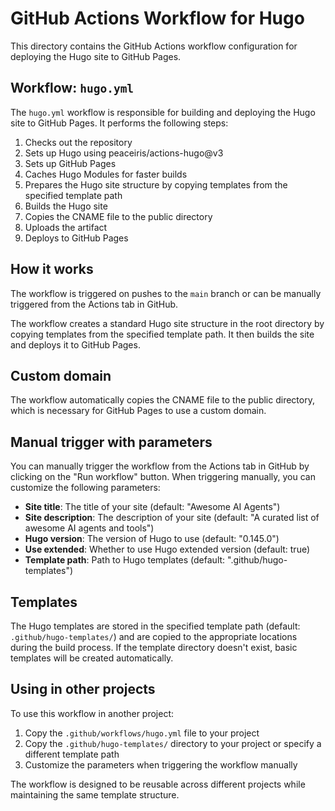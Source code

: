 # GitHub Actions Workflow for Hugo

This directory contains the GitHub Actions workflow configuration for deploying the Hugo site to GitHub Pages.

## Workflow: `hugo.yml`

The `hugo.yml` workflow is responsible for building and deploying the Hugo site to GitHub Pages. It performs the following steps:

1. Checks out the repository
2. Sets up Hugo using peaceiris/actions-hugo@v3
3. Sets up GitHub Pages
4. Caches Hugo Modules for faster builds
5. Prepares the Hugo site structure by copying templates from the specified template path
6. Builds the Hugo site
7. Copies the CNAME file to the public directory
8. Uploads the artifact
9. Deploys to GitHub Pages

## How it works

The workflow is triggered on pushes to the `main` branch or can be manually triggered from the Actions tab in GitHub.

The workflow creates a standard Hugo site structure in the root directory by copying templates from the specified template path. It then builds the site and deploys it to GitHub Pages.

## Custom domain

The workflow automatically copies the CNAME file to the public directory, which is necessary for GitHub Pages to use a custom domain.

## Manual trigger with parameters

You can manually trigger the workflow from the Actions tab in GitHub by clicking on the "Run workflow" button. When triggering manually, you can customize the following parameters:

- **Site title**: The title of your site (default: "Awesome AI Agents")
- **Site description**: The description of your site (default: "A curated list of awesome AI agents and tools")
- **Hugo version**: The version of Hugo to use (default: "0.145.0")
- **Use extended**: Whether to use Hugo extended version (default: true)
- **Template path**: Path to Hugo templates (default: ".github/hugo-templates")

## Templates

The Hugo templates are stored in the specified template path (default: `.github/hugo-templates/`) and are copied to the appropriate locations during the build process. If the template directory doesn't exist, basic templates will be created automatically.

## Using in other projects

To use this workflow in another project:

1. Copy the `.github/workflows/hugo.yml` file to your project
2. Copy the `.github/hugo-templates/` directory to your project or specify a different template path
3. Customize the parameters when triggering the workflow manually

The workflow is designed to be reusable across different projects while maintaining the same template structure.